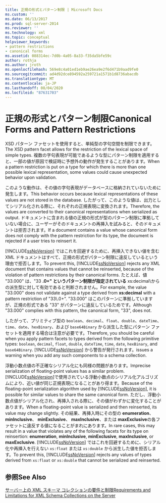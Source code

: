 ```yaml
---
title: 正規の形式とパターン制限 | Microsoft Docs
ms.custom: ''
ms.date: 06/13/2017
ms.prod: sql-server-2014
ms.reviewer: ''
ms.technology: xml
ms.topic: conceptual
helpviewer_keywords:
- pattern restrictions
- canonical forms
ms.assetid: 088314ec-7d0b-4a05-8a33-f35da5bfe59c
author: rothja
ms.author: jroth
ms.openlocfilehash: 569e8c4a01ed1eb9ae26ea9e2f6d471b9aad9fe0
ms.sourcegitcommit: ad4d92dce894592a259721a1571b1d8736abacdb
ms.translationtype: MT
ms.contentlocale: ja-JP
ms.lasthandoff: 08/04/2020
ms.locfileid: "87631703"
---
```

# <a name="canonical-forms-and-pattern-restrictions"></a><span data-ttu-id="0aacf-102">正規の形式とパターン制限</span><span class="sxs-lookup"><span data-stu-id="0aacf-102">Canonical Forms and Pattern Restrictions</span></span>
  <span data-ttu-id="0aacf-103">XSD パターン ファセットを使用すると、単純型の字句空間を制限できます。</span><span class="sxs-lookup"><span data-stu-id="0aacf-103">The XSD pattern facet allows for the restriction of the lexical space of simple types.</span></span> <span data-ttu-id="0aacf-104">複数の字句表現が可能であるような型にパターン制限を適用すると、一部の値が原因で検証時に予想外の動作が発生することがあります。</span><span class="sxs-lookup"><span data-stu-id="0aacf-104">When a pattern restriction is put on a type for which there is more than one possible lexical representation, some values could cause unexpected behavior upon validation.</span></span>  
  
 <span data-ttu-id="0aacf-105">このような動作は、その値の字句表現がデータベースに格納されていないために発生します。</span><span class="sxs-lookup"><span data-stu-id="0aacf-105">This behavior occurs because lexical representations of these values are not stored in the database.</span></span> <span data-ttu-id="0aacf-106">したがって、このような値は、出力としてシリアル化される際に、それぞれの正規表現に変換されます。</span><span class="sxs-lookup"><span data-stu-id="0aacf-106">Therefore, the values are converted to their canonical representations when serialized as output.</span></span> <span data-ttu-id="0aacf-107">ドキュメントに含まれる値の正規の形式が型のパターン制限に準拠していない場合に、ユーザーがそのドキュメントの再挿入を試みると、そのドキュメントは拒否されます。</span><span class="sxs-lookup"><span data-stu-id="0aacf-107">If a document contains a value whose canonical form does not comply with the pattern restriction for its type, the document is rejected if a user tries to reinsert it.</span></span>  
  
 <span data-ttu-id="0aacf-108">[!INCLUDE[ssNoVersion](../../includes/ssnoversion-md.md)] ではこれを回避するために、再挿入できない値を含む XML ドキュメントはすべて、正規の形式がパターン制限に違反しているという理由で拒否します。</span><span class="sxs-lookup"><span data-stu-id="0aacf-108">To prevent this, [!INCLUDE[ssNoVersion](../../includes/ssnoversion-md.md)] rejects any XML document that contains values that cannot be reinserted, because of the violation of pattern restrictions by their canonical forms.</span></span> <span data-ttu-id="0aacf-109">たとえば、値 "33.000" は、"33 **.0+" というパターン制限が指定されている** xs:decimal\\からの派生型に対して有効であると判断されません。</span><span class="sxs-lookup"><span data-stu-id="0aacf-109">For example, the value "33.000" does not validate against a type derived from **xs:decimal** with a pattern restriction of "33\\.0+".</span></span> <span data-ttu-id="0aacf-110">"33.000" はこのパターンに準拠していますが、正規の形式である "33" がパターンに違反しているためです。</span><span class="sxs-lookup"><span data-stu-id="0aacf-110">Although "33.000" complies with this pattern, the canonical form, "33", does not.</span></span>  
  
 <span data-ttu-id="0aacf-111">したがって、プリミティブ型の `boolean`、`decimal`、`float`、`double`、`dateTime`、`time`、`date`、`hexBinary`、および `base64Binary` から派生した型にパターン ファセットを適用する場合は注意が必要です。</span><span class="sxs-lookup"><span data-stu-id="0aacf-111">Therefore, you should be careful when you apply pattern facets to types derived from the following primitive types: `boolean`, `decimal`, `float`, `double`, `dateTime`, `time`, `date`, `hexBinary`, and `base64Binary`.</span></span> [!INCLUDE[ssNoVersion](../../includes/ssnoversion-md.md)] <span data-ttu-id="0aacf-112">から警告が発行されます。</span><span class="sxs-lookup"><span data-stu-id="0aacf-112">issues a warning when you add any such components to a schema collection.</span></span>  
  
 <span data-ttu-id="0aacf-113">浮動小数点値の不正確なシリアル化にも同様の問題があります。</span><span class="sxs-lookup"><span data-stu-id="0aacf-113">Imprecise serialization of floating-point values has a similar problem.</span></span> <span data-ttu-id="0aacf-114">[!INCLUDE[ssNoVersion](../../includes/ssnoversion-md.md)]で使用されている浮動小数点のシリアル化アルゴリズムにより、近い値が同じ正規表現になることがあり得ます。</span><span class="sxs-lookup"><span data-stu-id="0aacf-114">Because of the floating-point serialization algorithm used by [!INCLUDE[ssNoVersion](../../includes/ssnoversion-md.md)], it is possible for similar values to share the same canonical form.</span></span> <span data-ttu-id="0aacf-115">ただし、浮動小数点値がシリアル化され、再挿入される際に、その値がわずかに変化することがあります。</span><span class="sxs-lookup"><span data-stu-id="0aacf-115">When a floating-point value is serialized and then reinserted, its value may change slightly.</span></span> <span data-ttu-id="0aacf-116">その結果、再挿入時にその型の **enumeration**、 **minInclusive**、 **minExclusive**、 **maxInclusive**、または **maxExclusive**の各ファセットに違反する値になることがまれにあります。</span><span class="sxs-lookup"><span data-stu-id="0aacf-116">In rare cases, this may result in a value that violates any of the following facets for its type on reinsertion: **enumeration**, **minInclusive**, **minExclusive**, **maxInclusive**, or **maxExclusive**.</span></span> <span data-ttu-id="0aacf-117">[!INCLUDE[ssNoVersion](../../includes/ssnoversion-md.md)] ではこれを回避するために、シリアル化や再挿入を行えない `xs:float` または `xs:double` から派生した値を拒否します。</span><span class="sxs-lookup"><span data-stu-id="0aacf-117">To prevent this, [!INCLUDE[ssNoVersion](../../includes/ssnoversion-md.md)] rejects any values of types derived from `xs:float` or `xs:double` that cannot be serialized and reinserted.</span></span>  
  
## <a name="see-also"></a><span data-ttu-id="0aacf-118">参照</span><span class="sxs-lookup"><span data-stu-id="0aacf-118">See Also</span></span>  
 [<span data-ttu-id="0aacf-119">サーバー上の XML スキーマ コレクションの要件と制限</span><span class="sxs-lookup"><span data-stu-id="0aacf-119">Requirements and Limitations for XML Schema Collections on the Server</span></span>](requirements-and-limitations-for-xml-schema-collections-on-the-server.md)  
  
  
